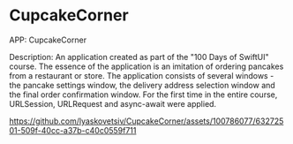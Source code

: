 # CupcakeCorner

APP: CupcakeCorner

Description: An application created as part of the "100 Days of SwiftUI" course. The essence of the application is an imitation of ordering pancakes from a restaurant or store. The application consists of several windows - the pancake settings window, the delivery address selection window and the final order confirmation window. For the first time in the entire course, URLSession, URLRequest and async-await were applied.

https://github.com/lyaskovetsiv/CupcakeCorner/assets/100786077/63272501-509f-40cc-a37b-c40c0559f711

